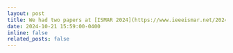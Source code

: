 ```yaml
---
layout: post
title: We had two papers at [ISMAR 2024](https://www.ieeeismar.net/2024/index.html) on Everyday AR privacy and AR manipulative and deceptive designs, one of which was nominated for best paper!
date: 2024-10-21 15:59:00-0400
inline: false
related_posts: false
---
```


